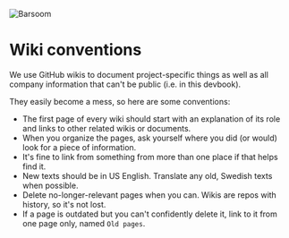 ![Barsoom](http://barsoom.se/barsoom.png)

# Wiki conventions

We use GitHub wikis to document project-specific things as well as all company information that can't be public (i.e. in this devbook).

They easily become a mess, so here are some conventions:

* The first page of every wiki should start with an explanation of its role and links to other related wikis or documents.
* When you organize the pages, ask yourself where you did (or would) look for a piece of information.
* It's fine to link from something from more than one place if that helps find it.
* New texts should be in US English. Translate any old, Swedish texts when possible.
* Delete no-longer-relevant pages when you can. Wikis are repos with history, so it's not lost.
* If a page is outdated but you can't confidently delete it, link to it from one page only, named `Old pages`.
